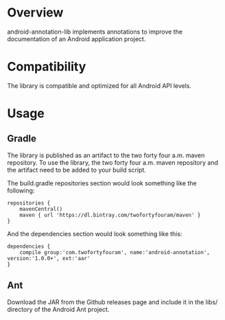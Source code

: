 # Overview
android-annotation-lib implements annotations to improve the documentation of an Android application project.


# Compatibility
The library is compatible and optimized for all Android API levels.

# Usage
## Gradle
The library is published as an artifact to the two forty four a.m. maven repository.  To use the library, the two forty four a.m. maven repository and the artifact need to be added to your build script.

The build.gradle repositories section would look something like the following:

    repositories {
        mavenCentral()
        maven { url 'https://dl.bintray.com/twofortyfouram/maven' }
    }

And the dependencies section would look something like this:
    
    dependencies {
        compile group:'com.twofortyfouram', name:'android-annotation', version:'1.0.0+', ext:'aar'
    }

## Ant
Download the JAR from the Github releases page and include it in the libs/ directory of the Android Ant project.
